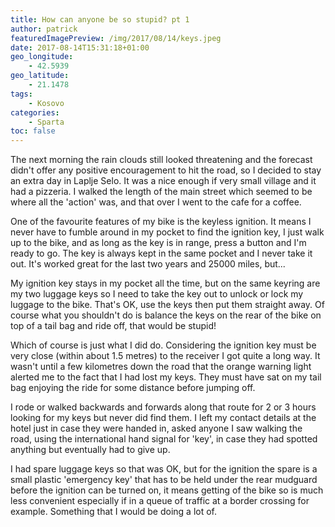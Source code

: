 ```yaml
---
title: How can anyone be so stupid? pt 1
author: patrick
featuredImagePreview: /img/2017/08/14/keys.jpeg
date: 2017-08-14T15:31:18+01:00
geo_longitude:
    - 42.5939
geo_latitude:
    - 21.1478
tags:
    - Kosovo
categories:
    - Sparta
toc: false
---
```

The next morning the rain clouds still looked threatening and the forecast didn't offer any positive encouragement to hit the road, so I decided to stay an extra day in Laplje Selo. It was a nice enough if very small village and it had a pizzeria. I walked the length of the main street which seemed to be where all the 'action' was, and that over I went to the cafe for a coffee.

<!--more-->

One of the favourite features of my bike is the keyless ignition. It means I never have to fumble around in my pocket to find the ignition key, I just walk up to the bike, and as long as the key is in range, press a button and I'm ready to go. The key is always kept in the same pocket and I never take it out. It's worked great for the last two years and 25000 miles, but...

My ignition key stays in my pocket all the time, but on the same keyring are my two luggage keys so I need to take the key out to unlock or lock my luggage to the bike. That's OK, use the keys then put them straight away. Of course what you shouldn't do is balance the keys on the rear of the bike on top of a tail bag and ride off, that would be stupid!

Which of course is just what I did do. Considering the ignition key must be very close (within about 1.5 metres) to the receiver I got quite a long way. It wasn't until a few kilometres down the road that the orange warning light alerted me to the fact that I had lost my keys. They must have sat on my tail bag enjoying the ride for some distance before jumping off.

I rode or walked backwards and forwards along that route for 2 or 3 hours looking for my keys but never did find them. I left my contact details at the hotel just in case they were handed in, asked anyone I saw walking the road, using the international hand signal for 'key', in case they had spotted anything but eventually had to give up.

I had spare luggage keys so that was OK, but for the ignition the spare is a small plastic 'emergency key' that has to be held under the rear mudguard before the ignition can be turned on, it means getting of the bike so is much less convenient especially if in a queue of traffic at a border crossing for example. Something that I would be doing a lot of.
